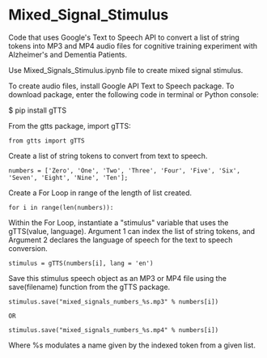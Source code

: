 # Mixed_Signal_Stimulus
Code that uses Google's Text to Speech API to convert a list of string tokens into MP3 and MP4 audio files for cognitive training experiment with Alzheimer's and Dementia Patients. 

Use Mixed_Signals_Stimulus.ipynb file to create mixed signal stimulus.

To create audio files, install Google API Text to Speech package. To download package, enter the following code in terminal or Python console:

$ pip install gTTS

From the gtts package, import gTTS:

	from gtts import gTTS

Create a list of string tokens to convert from text to speech.

	numbers = ['Zero', 'One', 'Two', 'Three', 'Four', 'Five', 'Six', 'Seven', 'Eight', 'Nine', 'Ten'];


Create a For Loop in range of the length of list created.

	for i in range(len(numbers)):

Within the For Loop, instantiate a "stimulus" variable that uses the gTTS(value, language). Argument 1 can index the list of string tokens, and Argument 2 declares the language of speech for the text to speech conversion.

	stimulus = gTTS(numbers[i], lang = 'en')

Save this stimulus speech object as an MP3 or MP4 file using the save(filename) function from the gTTS package. 
	
	stimulus.save("mixed_signals_numbers_%s.mp3" % numbers[i])

	OR

	stimulus.save("mixed_signals_numbers_%s.mp4" % numbers[i])

Where %s modulates a name given by the indexed token from a given list. 
